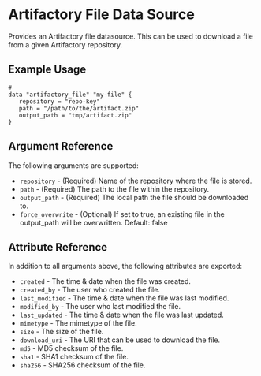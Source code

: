 # Artifactory File Data Source

Provides an Artifactory file datasource. This can be used to download a file from a given Artifactory repository.

## Example Usage

```hcl
# 
data "artifactory_file" "my-file" {
   repository = "repo-key"
   path = "/path/to/the/artifact.zip"
   output_path = "tmp/artifact.zip"
}
```

## Argument Reference

The following arguments are supported:

* `repository` - (Required) Name of the repository where the file is stored.
* `path` - (Required) The path to the file within the repository.
* `output_path` - (Required) The local path the file should be downloaded to.
* `force_overwrite` - (Optional) If set to true, an existing file in the output_path will be overwritten. Default: false

## Attribute Reference

In addition to all arguments above, the following attributes are exported:

* `created` - The time & date when the file was created.
* `created_by` - The user who created the file.
* `last_modified` - The time & date when the file was last modified.
* `modified_by` - The user who last modified the file.
* `last_updated` - The time & date when the file was last updated.
* `mimetype` - The mimetype of the file.
* `size` - The size of the file.
* `download_uri` - The URI that can be used to download the file.
* `md5` - MD5 checksum of the file.
* `sha1` - SHA1 checksum of the file.
* `sha256` - SHA256 checksum of the file.
